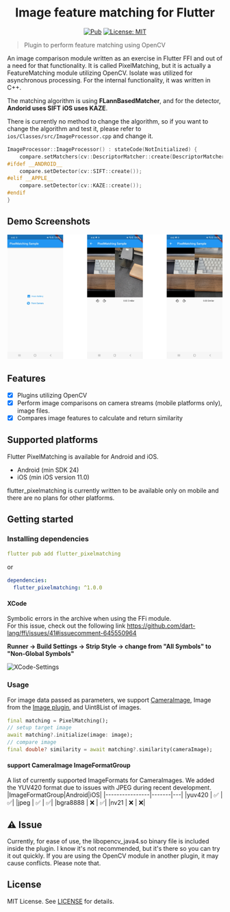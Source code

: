 <h1 align="center">Image feature matching for Flutter</h1>

<p align="center">
<a href="https://pub.dev/packages/flutter_pixelmatching"><img src="https://img.shields.io/pub/v/flutter_pixelmatching.svg" alt="Pub"></a>
<a href="https://opensource.org/licenses/MIT"><img src="https://img.shields.io/badge/license-MIT-purple.svg" alt="License: MIT"></a>

[//]: # (<a href="https://github.com/lowapple/flutter_pixelmatching/actions"><img src="https://github.com/lowapple/flutter_pixelmatching/actions/workflows/main.yml/badge.svg" alt="build"></a>)
[//]: # (<a href="https://codecov.io/gh/lowapple/flutter_pixelmatching">)
[//]: # (  <img src="https://codecov.io/gh/lowapple/flutter_pixelmatching/branch/main/graph/badge.svg"/>)
[//]: # (</a>)
</p>

> Plugin to perform feature matching using OpenCV

An image comparison module written as an exercise in Flutter FFI and out of a need for that functionality. It is called PixelMatching, but it is actually a FeatureMatching module utilizing OpenCV. Isolate was utilized for asynchronous processing.
For the internal functionality, it was written in C++. 

The matching algorithm is using **FLannBasedMatcher**, and for the detector, **Andorid uses SIFT** **iOS uses KAZE**.

There is currently no method to change the algorithm, so if you want to change the algorithm and test it, please refer to `ios/Classes/src/ImageProcessor.cpp` and change it.
```c++
ImageProcessor::ImageProcessor() : stateCode(NotInitialized) {
    compare.setMatchers(cv::DescriptorMatcher::create(DescriptorMatcher::MatcherType::FLANNBASED));
#ifdef __ANDROID__
    compare.setDetector(cv::SIFT::create());
#elif __APPLE__
    compare.setDetector(cv::KAZE::create());
#endif
}
```

## Demo Screenshots

![Demo Screenshot](./resources/demo_sample.png)

## Features
* [x] Plugins utilizing OpenCV
* [x] Perform image comparisons on camera streams (mobile platforms only), image files.
* [x] Compares image features to calculate and return similarity

## Supported platforms
Flutter PixelMatching is available for Android and iOS.

* Android (min SDK 24)
* iOS (min iOS version 11.0)

flutter_pixelmatching is currently written to be available only on mobile and there are no plans for other platforms.

## Getting started
### Installing dependencies
```yaml
flutter pub add flutter_pixelmatching
```
or
```yaml
dependencies:
  flutter_pixelmatching: ^1.0.0
```
#### XCode 
Symbolic errors in the archive when using the FFi module.<br/>
For this issue, check out the following link https://github.com/dart-lang/ffi/issues/41#issuecomment-645550964

**Runner -> Build Settings -> Strip Style -> change from "All Symbols" to "Non-Global Symbols"**

![XCode-Settings](https://github.com/lowapple/flutter_pixelmatching/assets/26740046/929dc7f7-40c4-4d49-95fe-d5b57346a931)


### Usage 
For image data passed as parameters, we support [CameraImage](https://pub.dev/packages/camera), Image from the [Image plugin](https://pub.dev/packages/image), and Uint8List of images.
```dart
final matching = PixelMatching();
// setup target image
await matching?.initialize(image: image);
// compare image 
final double? similarity = await matching?.similarity(cameraImage);
```
#### support CameraImage ImageFormatGroup
A list of currently supported ImageFormats for CameraImages. We added the YUV420 format due to issues with JPEG during recent development. 
|ImageFormatGroup|Android|iOS|
|----------------|-------|---|
|yuv420          |  ✅   | ✅|
|jpeg            |  ✅   | ✅|
|bgra8888        |  ❌   | ✅|
|nv21            |  ❌   | ❌|

## ⚠️ Issue

Currently, for ease of use, the libopencv_java4.so binary file is included inside the plugin. I know it's not recommended, but it's there so you can try it out quickly. If you are using the OpenCV module in another plugin, it may cause conflicts. Please note that.

## License
MIT License. See [LICENSE](LICENSE) for details.
